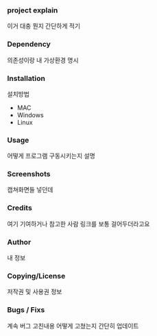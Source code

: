 ### project explain
이거 대충 뭔지 간단하게 적기

### Dependency
의존성이랑 내 가상환경 명시

### Installation
설치방법
* MAC
* Windows
* Linux

### Usage
어떻게 프로그램 구동시키는지 설명

### Screenshots
캡쳐화면들 넣던데

### Credits
여기 기여하거나 참고한 사람 링크를 보통 걸어두더라고요

### Author
내 정보

### Copying/License
저작권 및 사용권 정보

### Bugs / Fixs
계속 버그 고친내용 어떻게 고쳤는지 간단히 업데이트
